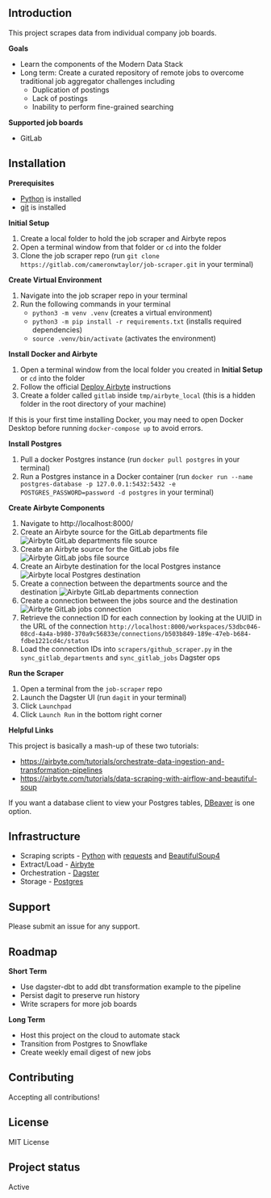 ## Introduction
This project scrapes data from individual company job boards. 

**Goals**
* Learn the components of the Modern Data Stack
* Long term: Create a curated repository of remote jobs to overcome traditional job aggregator challenges including
    * Duplication of postings
    * Lack of postings
    * Inability to perform fine-grained searching

**Supported job boards**
* GitLab

## Installation

**Prerequisites**
* [Python](https://www.python.org/downloads/) is installed
* [git](https://git-scm.com/book/en/v2/Getting-Started-Installing-Git) is installed

**Initial Setup**
1. Create a local folder to hold the job scraper and Airbyte repos
2. Open a terminal window from that folder or `cd` into the folder
3. Clone the job scraper repo (run `git clone https://gitlab.com/cameronwtaylor/job-scraper.git` in your terminal)

**Create Virtual Environment**
1. Navigate into the job scraper repo in your terminal
2. Run the following commands in your terminal
    * `python3 -m venv .venv` (creates a virtual environment)
    * `python3 -m pip install -r requirements.txt` (installs required dependencies)
    * `source .venv/bin/activate` (activates the environment)

**Install Docker and Airbyte**
1. Open a terminal window from the local folder you created in **Initial Setup** or `cd` into the folder
2. Follow the official [Deploy Airbyte](https://docs.airbyte.com/quickstart/deploy-airbyte) instructions
3. Create a folder called `gitlab` inside `tmp/airbyte_local` (this is a hidden folder in the root directory of your machine)

If this is your first time installing Docker, you may need to open Docker Desktop before running `docker-compose up` to avoid errors.

**Install Postgres**
1. Pull a docker Postgres instance (run `docker pull postgres` in your terminal)
2. Run a Postgres instance in a Docker container (run `docker run --name postgres-database -p 127.0.0.1:5432:5432 -e POSTGRES_PASSWORD=password -d postgres` in your terminal)

**Create Airbyte Components**
1. Navigate to http://localhost:8000/
2. Create an Airbyte source for the GitLab departments file
![Airbyte GitLab departments file source](/images/airbyte_gitlab_departments_source.png)
2. Create an Airbyte source for the GitLab jobs file
![Airbyte GitLab jobs file source](/images/airbyte_gitlab_jobs_source.png)
3. Create an Airbyte destination for the local Postgres instance
![Airbyte local Postgres destination](/images/airbyte_postgres_destination.png)
4. Create a connection between the departments source and the destination
![Airbyte GitLab departments connection](/images/airbyte_gitlab_departments_connection.png)
5. Create a connection between the jobs source and the destination
![Airbyte GitLab jobs connection](/images/airbyte_gitlab_jobs_connection.png)
6. Retrieve the connection ID for each connection by looking at the UUID in the URL of the connection
`http://localhost:8000/workspaces/53dbc046-08cd-4a4a-b980-370a9c56833e/connections/b503b849-189e-47eb-b684-fdbe1221cd4c/status`
7. Load the connection IDs into `scrapers/github_scraper.py` in the `sync_gitlab_departments` and `sync_gitlab_jobs` Dagster ops

**Run the Scraper**
1. Open a terminal from the `job-scraper` repo
2. Launch the Dagster UI (run `dagit` in your terminal)
3. Click `Launchpad`
4. Click `Launch Run` in the bottom right corner

**Helpful Links**

This project is basically a mash-up of these two tutorials:
* https://airbyte.com/tutorials/orchestrate-data-ingestion-and-transformation-pipelines
* https://airbyte.com/tutorials/data-scraping-with-airflow-and-beautiful-soup

If you want a database client to view your Postgres tables, [DBeaver](https://dbeaver.io/download/) is one option.

## Infrastructure
* Scraping scripts - [Python](https://www.python.org/) with [requests](https://docs.python-requests.org/en/latest/) and [BeautifulSoup4](https://www.crummy.com/software/BeautifulSoup/bs4/doc/)
* Extract/Load - [Airbyte](https://airbyte.com/)
* Orchestration - [Dagster](https://dagster.io/)
* Storage - [Postgres](https://www.postgresql.org/)

## Support
Please submit an issue for any support. 

## Roadmap

**Short Term**
* Use dagster-dbt to add dbt transformation example to the pipeline
* Persist dagit to preserve run history
* Write scrapers for more job boards

**Long Term**
* Host this project on the cloud to automate stack
* Transition from Postgres to Snowflake
* Create weekly email digest of new jobs

## Contributing
Accepting all contributions!

## License
MIT License

## Project status
Active

